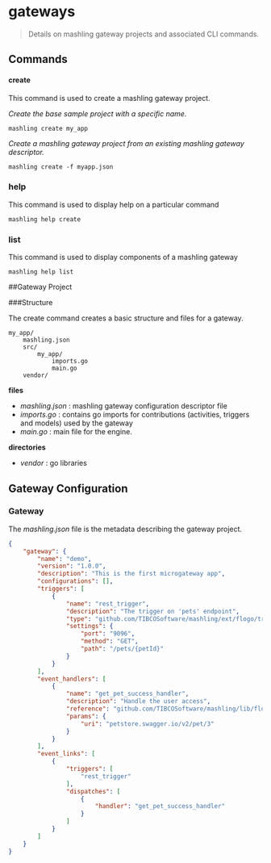# gateways
> Details on mashling gateway projects and associated CLI commands.

## Commands
#### create
This command is used to create a mashling gateway project.

*Create the base sample project with a specific name.*
	
	mashling create my_app
	
*Create a mashling gateway project from an existing mashling gateway descriptor.*
	
	mashling create -f myapp.json

### help
This command is used to display help on a particular command
	
	mashling help create

### list
This command is used to display components of a mashling gateway

	mashling help list

##Gateway Project

###Structure

The create command creates a basic structure and files for a gateway.


	my_app/
		mashling.json
		src/
			my_app/
				imports.go
				main.go
		vendor/
		
**files**

- *mashling.json* : mashling gateway configuration descriptor file
- *imports.go* : contains go imports for contributions (activities, triggers and models) used by the gateway
- *main.go* : main file for the engine.

**directories**	
	
- *vendor* : go libraries


## Gateway Configuration

### Gateway


The *mashling.json* file is the metadata describing the gateway project.

```json
{
	"gateway": {
		"name": "demo",
		"version": "1.0.0",
		"description": "This is the first microgateway app",
		"configurations": [],
		"triggers": [
			{
				"name": "rest_trigger",
				"description": "The trigger on 'pets' endpoint",
				"type": "github.com/TIBCOSoftware/mashling/ext/flogo/trigger/gorillamuxtrigger",
				"settings": {
					"port": "9096",
					"method": "GET",
					"path": "/pets/{petId}"
				}
			}
		],
		"event_handlers": [
			{
				"name": "get_pet_success_handler",
				"description": "Handle the user access",
				"reference": "github.com/TIBCOSoftware/mashling/lib/flow/flogo.json",
				"params": {
					"uri": "petstore.swagger.io/v2/pet/3"
				}
			}
		],
		"event_links": [
			{
				"triggers": [
					"rest_trigger"
				],
				"dispatches": [
					{
						"handler": "get_pet_success_handler"
					}
				]
			}
		]
	}
}
```
